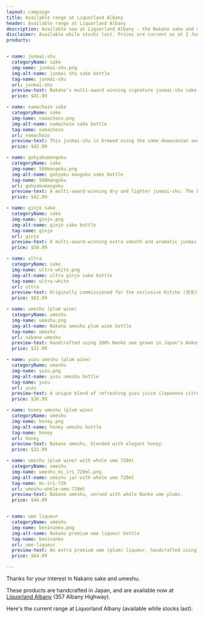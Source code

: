 ```yaml
---
layout: campaign
title: Available range at Liquorland Albany
header: Available range at Liquorland Albany
description: Available now at Liquorland Albany - the Nakano sake and umeshu (plum wine) range.
disclaimer: Available while stocks last. Prices are current as at 2 June 2022.
products:


- name: junmai-shu
  categoryName: sake
  img-name: junmai-shu.png
  img-alt-name: junmai shu sake bottle
  tag-name: junmai-shu
  url: junmai-shu
  preview-text: Nakano’s multi-award winning signature junmai-shu sake. Smooth, full-bodied and...
  price: $41.99

- name: namachozo sake
  categoryName: sake
  img-name: namachozo.png
  img-alt-name: namachozo sake bottle
  tag-name: namachozo
  url: namachozo
  preview-text: This junmai-shu is brewed using the same dewasanzan and yamada-nishiki rice grains...
  price: $42.99

- name: gohyakumangoku
  categoryName: sake
  img-name: 500mangoku.png
  img-alt-name: gohyaku mangoku sake bottle
  tag-name: 500mangoku
  url: gohyakumangoku
  preview-text: A multi-award-winning dry and lighter junmai-shu. The brewer's careful use of the...
  price: $42.99

- name: ginjo sake
  categoryName: sake
  img-name: ginjo.png
  img-alt-name: ginjo sake bottle
  tag-name: ginjo
  url: ginjo
  preview-text: A multi-award-winning extra smooth and aromatic junmai-ginjō (extra premium)...
  price: $50.99

- name: ultra
  categoryName: sake
  img-name: ultra-white.png
  img-alt-name: ultra ginjo sake bottle
  tag-name: ultra-white
  url: ultra
  preview-text: Originally commissioned for the exclusive Kitcho (吉兆) restaurant, which many...
  price: $62.99

- name: umeshu (plum wine)
  categoryName: umeshu
  img-name: umeshu.png
  img-alt-name: Nakano umeshu plum wine bottle
  tag-name: umeshu
  url: nakano-umeshu
  preview-text: Handcrafted using 100% Nanko ume grown in Japan’s Wakayama prefecture, a region...
  price: $31.99

- name: yuzu umeshu (plum wine)
  categoryName: umeshu
  img-name: yuzu.png
  img-alt-name: yuzu umeshu bottle
  tag-name: yuzu
  url: yuzu
  preview-text: A unique blend of refreshing yuzu juice (Japanese citrus), beautifully blended...
  price: $36.99

- name: honey umeshu (plum wine)
  categoryName: umeshu
  img-name: honey.png
  img-alt-name: honey umeshu bottle
  tag-name: honey
  url: honey
  preview-text: Nakano umeshu, blended with elegant honey.
  price: $31.99

- name: umeshu (plum wine) with whole ume 720ml
  categoryName: umeshu
  img-name: umeshu_mi_iri_720ml.png
  img-alt-name: umeshu jar with whole ume 720ml
  tag-name: mi-iri-720
  url: umeshu-whole-ume-720ml
  preview-text: Nakano umeshu, served with whole Nanko ume plums.
  price: $44.99


- name: ume liqueur
  categoryName: umeshu
  img-name: beninanko.png
  img-alt-name: Nakano premium ume liqueur bottle
  tag-name: beninanko
  url: ume-liqueur
  preview-text: An extra premium ume (plum) liqueur, handcrafted using only crimson ripened...
  price: $64.99

---
```


Thanks for your interest in Nakano sake and umeshu.

These products are handcrafted in Japan, and are available now at [Liquorland Albany](https://www.liquorland.co.nz/stores/albany/) (357 Albany Highway).

Here's the current range at Liquorland Albany (available while stocks last):
